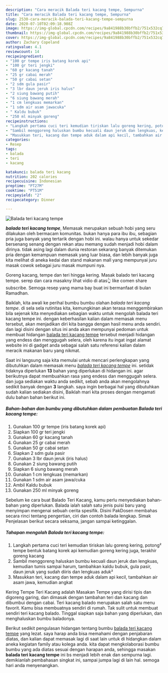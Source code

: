 ```yaml
---
description: "Cara meracik Balada teri kacang tempe, Sempurna"
title: "Cara meracik Balada teri kacang tempe, Sempurna"
slug: 2530-cara-meracik-balada-teri-kacang-tempe-sempurna
date: 2020-07-10T02:09:18.908Z
image: https://img-global.cpcdn.com/recipes/9a841988b30bffb2/751x532cq70/balada-teri-kacang-tempe-foto-resep-utama.jpg
thumbnail: https://img-global.cpcdn.com/recipes/9a841988b30bffb2/751x532cq70/balada-teri-kacang-tempe-foto-resep-utama.jpg
cover: https://img-global.cpcdn.com/recipes/9a841988b30bffb2/751x532cq70/balada-teri-kacang-tempe-foto-resep-utama.jpg
author: Zachary Copeland
ratingvalue: 4.1
reviewcount: 14
recipeingredient:
- "100 gr tempe iris batang korek api"
- "100 gr teri jengki"
- "60 gr kacang tanah"
- "25 gr cabai merah"
- "50 gr cabai setan"
- "2 sdm gula pasir"
- "3 lbr daun jeruk iris halus"
- "2 siung bawang putih"
- "6 siung bawang merah"
- "1 cm lengkuas memarkan"
- "1 sdm air asam jawacuka"
- " Kaldu bubuk"
- "250 ml minyak goreng"
recipeinstructions:
- "Langkah pertama cuci teri kemudian tiriskan lalu goreng kering, potong² tempe bentuk batang korek api kemudian goreng kering juga, terakhir goreng kacang"
- "Sambil menggoreng haluskan bumbu kecuali daun jeruk dan lengkuas, kemudian tumis sampai harum, tambahkan kaldu bubuk, gula pasir, daun jeruk yang sudah diiris dan lengkuas aduk²"
- "Masukkan teri, kacang dan tempe aduk dalam api kecil, tambahkan air asam jawa, kemudian angkat"
categories:
- Resep
tags:
- balada
- teri
- kacang

katakunci: balada teri kacang 
nutrition: 202 calories
recipecuisine: Indonesian
preptime: "PT27M"
cooktime: "PT51M"
recipeyield: "2"
recipecategory: Dinner

---
```



![Balada teri kacang tempe](https://img-global.cpcdn.com/recipes/9a841988b30bffb2/751x532cq70/balada-teri-kacang-tempe-foto-resep-utama.jpg)

<b><i>balada teri kacang tempe</i></b>, Memasak merupakan sebuah hobi yang seru dilakukan oleh bermacam komunitas. bukan hanya para ibu ibu, sebagian pria juga banyak yang tertarik dengan hobi ini. walau hanya untuk sekedar bersenang senang dengan rekan atau memang sudah menjadi hobi dalam dirinya. tidak asing lagi dalam dunia restoran sekarang banyak ditemukan pria dengan kemampuan memasak yang luar biasa, dan lebih banyak juga kita melihat di aneka kedai dan stand makanan mall yang mempunyai juru masak cowok sebagai juru masak mumpuni nya.

Goreng kacang, tempe dan teri hingga kering. Masak balado teri kacang tempe. serep dan cara masakny lihat vidio di atas👆 like comen share subscribe. Semoga resep yang mama bay buat ini bermanfaat di bulan Ramadhan.

Baiklah, kita awali ke perihal bumbu bumbu olahan <i>balada teri kacang tempe</i>. di sela sela rutinitas kita, kemungkinan akan terasa menggembirakan bila sejenak kita menyediakan sebagian waktu untuk mengolah balada teri kacang tempe ini. dengan keberhasilan kalian dalam memasak menu tersebut, akan menjadikan diri kita bangga dengan hasil menu anda sendiri. dan lagi disini dengan situs ini anda akan mempunyai pedoman untuk membuat hidangan <u>balada teri kacang tempe</u> tersebut menjadi hidangan yang endess dan menggugah selera, oleh karena itu ingat ingat alamat website ini di gadget anda sebagai salah satu referensi kalian dalam meracik makanan baru yang nikmat.


Saat ini langsung saja kita memulai untuk mencari perlengkapan yang dibutuhkan dalam memasak menu <u><i>balada teri kacang tempe</i></u> ini. setidak tidaknya diperlukan <b>13</b> bahan yang diperlukan di hidangan ini. agar berikutnya dapat membuahkan rasa yang endess dan menggugah selera. dan juga sediakan waktu anda sedikit, sebab anda akan mengolahnya sedikit banyak dengan <b>3</b> langkah. saya ingin berbagai hal yang dibutuhkan sudah kalian sediakan disini, Baiklah mari kita proses dengan mengamati dulu bahan bahan berikut ini.

<!--inarticleads1-->

##### Bahan-bahan dan bumbu yang dibutuhkan dalam pembuatan Balada teri kacang tempe:

1. Gunakan 100 gr tempe (iris batang korek api)
1. Siapkan 100 gr teri jengki
1. Gunakan 60 gr kacang tanah
1. Gunakan 25 gr cabai merah
1. Gunakan 50 gr cabai setan
1. Siapkan 2 sdm gula pasir
1. Gunakan 3 lbr daun jeruk (iris halus)
1. Gunakan 2 siung bawang putih
1. Siapkan 6 siung bawang merah
1. Gunakan 1 cm lengkuas (memarkan)
1. Gunakan 1 sdm air asam jawa/cuka
1. Ambil  Kaldu bubuk
1. Gunakan 250 ml minyak goreng


Sebelum ke cara buat Balado Teri Kacang, kamu perlu menyediakan bahan-bahan yang diperlukan. Balada ialah salah satu jenis puisi baru yang menyimpan mengenai sebuah cerita spesifik. Disini PakDosen membahas secara rinci tentang pengertian, ciri dan contoh balada lengkap. Simak Penjelasan berikut secara seksama, jangan sampai ketinggalan. 

<!--inarticleads2-->

##### Tahapan mengolah Balada teri kacang tempe:

1. Langkah pertama cuci teri kemudian tiriskan lalu goreng kering, potong² tempe bentuk batang korek api kemudian goreng kering juga, terakhir goreng kacang
1. Sambil menggoreng haluskan bumbu kecuali daun jeruk dan lengkuas, kemudian tumis sampai harum, tambahkan kaldu bubuk, gula pasir, daun jeruk yang sudah diiris dan lengkuas aduk²
1. Masukkan teri, kacang dan tempe aduk dalam api kecil, tambahkan air asam jawa, kemudian angkat


Kering Tempe Teri Kacang adalah Masakan Tempe yang dirisi tipis dan digoreng garing, dan dimasak dengan tambahan teri dan kacang dan dibumbui dengan cabai. Teri kacang balado merupakan salah satu menu favorit. Kamu bisa membuatnya sendiri di rumah. Tak sulit untuk membuat sendiri teri kacang balado. Tinggal siapkan saja bahan yang diperlukan, dan menghaluskan bumbu baladonya. 

Berikut sedikit pengulasan hidangan tentang bumbu <u>balada teri kacang tempe</u> yang lezat. saya harap anda bisa memahami dengan penjabaran diatas, dan kalian dapat memasak lagi di saat lain untuk di hidangkan dalam aneka kegiatan family atau kolega anda. kita dapat mengkolaborasi bumbu bumbu yang ada diatas sesuai dengan harapan anda, sehingga masakan <b>balada teri kacang tempe</b> ini bs menjadi lebih enak dan sempurna lagi. demikianlah pembahasan singkat ini, sampai jumpa lagi di lain hal. semoga hari anda menyenangkan.
